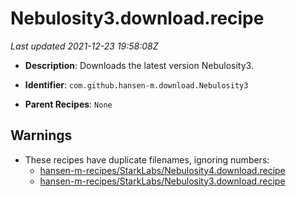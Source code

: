 # Nebulosity3.download.recipe

_Last updated 2021-12-23 19:58:08Z_

- **Description**: Downloads the latest version Nebulosity3.

- **Identifier**: `com.github.hansen-m.download.Nebulosity3`

- **Parent Recipes**: `None`

## Warnings

- These recipes have duplicate filenames, ignoring numbers:
    - [hansen-m-recipes/StarkLabs/Nebulosity4.download.recipe](/autopkg-dupe-tracker/hansen-m-recipes/StarkLabs/Nebulosity4.download.recipe)
    - [hansen-m-recipes/StarkLabs/Nebulosity3.download.recipe](/autopkg-dupe-tracker/hansen-m-recipes/StarkLabs/Nebulosity3.download.recipe)